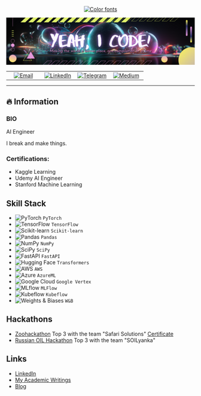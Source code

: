 <p align="center">
<a href="https://www.fontspace.com/category/color"><img src="https://see.fontimg.com/api/renderfont4/L3o7W/eyJyIjoiZHciLCJoIjoxODIsInciOjIwMDAsImZzIjo5MSwiZmdjIjoiIzAwMDAwMCIsImJnYyI6IiNGRkZGRkYifQ/QW50b24gVmljZQ/loungeitalicpersonaluse-bdit.png" alt="Color fonts"></a>
</p>
<p align="center">
  <img src="https://github.com/antonvice/antonvice/blob/main/Game%20Streamer.png?raw=true" alt="yeahicode">
</p>
<table align="center">
  <tr>
    <td align="center" width="25%"><a href="mailto:anton96vice@gmail.com"><img src="https://img.shields.io/badge/Gmail-D14836?style=for-the-badge&logo=gmail&logoColor=white" alt="Email" /></a></td>
    <td align="center" width="25%"><a href="https://linkedin.com/in/anton96vice"><img src="https://img.shields.io/badge/LinkedIn-0077B5?style=for-the-badge&logo=linkedin&logoColor=white" alt="LinkedIn" /></a></td>
    <td align="center" width="25%"><a href="https://t.me/nucradkillsrats"><img src="https://img.shields.io/badge/Telegram-2CA5E0?style=for-the-badge&logo=telegram&logoColor=white" alt="Telegram" /></a></td>
    <td align="center" width="25%"><a href="https://medium.com/@AI_Whisperer"><img src="https://img.shields.io/badge/Medium-12100E?style=for-the-badge&logo=medium&logoColor=white" alt="Medium" /></a></td>
  </tr>
</table>

---

## 🔥 Information

### BIO
AI Engineer

I break and make things. 

### Certifications:
* Kaggle Learning
* Udemy AI Engineer
* Stanford Machine Learning

## Skill Stack
* ![PyTorch](https://img.shields.io/badge/-PyTorch-EE4C2C?style=flat&logo=PyTorch&logoColor=white) `PyTorch`
* ![TensorFlow](https://img.shields.io/badge/-TensorFlow-FF6F00?style=flat&logo=TensorFlow&logoColor=white) `TensorFlow`
* ![Scikit-learn](https://img.shields.io/badge/-Scikit_learn-F7931E?style=flat&logo=scikit-learn&logoColor=white) `Scikit-learn`
* ![Pandas](https://img.shields.io/badge/-Pandas-150458?style=flat&logo=Pandas&logoColor=white) `Pandas`
* ![NumPy](https://img.shields.io/badge/-NumPy-013243?style=flat&logo=NumPy&logoColor=white) `NumPy`
* ![SciPy](https://img.shields.io/badge/-SciPy-8CAAE6?style=flat&logo=SciPy&logoColor=white) `SciPy`
* ![FastAPI](https://img.shields.io/badge/-FastAPI-009688?style=flat&logo=FastAPI&logoColor=white) `FastAPI`
* ![Hugging Face](https://img.shields.io/badge/-HuggingFace-FFD43B?style=flat&logo=HuggingFace&logoColor=black) `Transformers`
* ![AWS](https://img.shields.io/badge/-AWS-232F3E?style=flat&logo=amazon-aws&logoColor=white) `AWS`
* ![Azure](https://img.shields.io/badge/-Azure-0078D4?style=flat&logo=microsoft-azure&logoColor=white) `AzureML`
* ![Google Cloud](https://img.shields.io/badge/-Google_Cloud-4285F4?style=flat&logo=google-cloud&logoColor=white) `Google Vertex`
* ![MLflow](https://img.shields.io/badge/-MLflow-0194E2?style=flat&logo=MLflow&logoColor=white) `MLFlow`
* ![Kubeflow](https://img.shields.io/badge/-Kubeflow-00A3E0?style=flat&logo=Kubeflow&logoColor=white) `Kubeflow`
* ![Weights & Biases](https://img.shields.io/badge/-Weights_&_Biases-FE7A16?style=flat&logo=Weights&Biases&logoColor=white) `W&B`



## Hackathons
* [Zoohackathon](https://zoohackathon-2020-europe.devpost.com/) Top 3 with the team "Safari Solutions" [Certificate](https://github.com/anton96vice/Portfolio/blob/main/imgs/Anton%20Vice.pdf)
* [Russian OIL Hackathon](https://vk.com/onlinehackathon) Top 3 with the team "SOILyanka"


## Links
- [LinkedIn](https://www.linkedin.com/in/anton-vice-89563a180/)
- [My Academic Writings](https://www.linkedin.com/in/anton96vice/detail/recent-activity/posts/)
- [Blog](https://www.medium.com/@AI_Whisperer)
